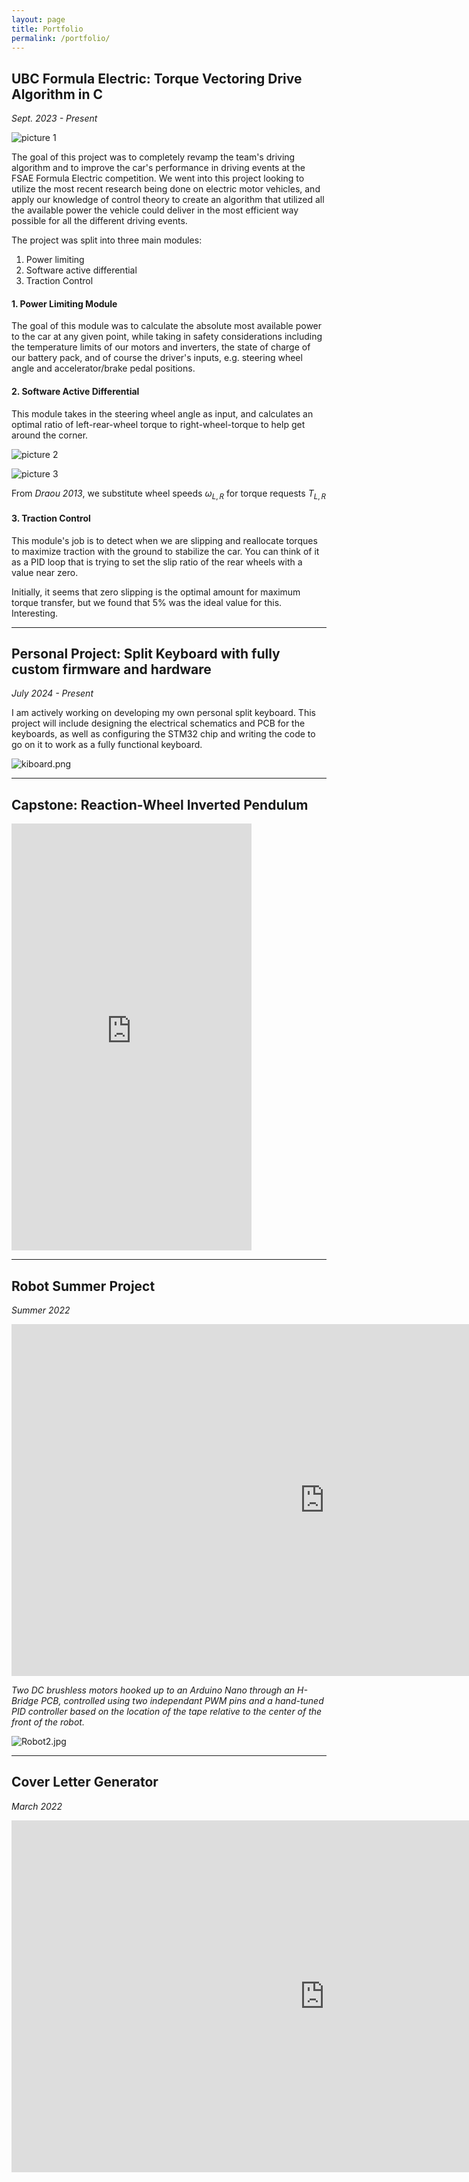 ```yaml
---
layout: page
title: Portfolio
permalink: /portfolio/
---
```



## UBC Formula Electric: Torque Vectoring Drive Algorithm in C 

*Sept. 2023 - Present*

![picture 1](media/c22f49f8fb6b99d68cafc8f31db64a142c95411c8fe8ccecd3ccf0c5e1ef9d88.png)  

The goal of this project was to completely revamp the team's driving algorithm and to improve the car's performance 
in driving events at the FSAE Formula Electric competition. We went into this project looking to utilize the most recent research being done on
electric motor vehicles, and apply our knowledge of control theory to create an algorithm that utilized all the available power the vehicle could deliver in the most efficient way possible for all the different driving events. 

The project was split into three main modules: 

1. Power limiting 
2. Software active differential 
3. Traction Control

####  1. Power Limiting Module

The goal of this module was to calculate the absolute most available power to the car at any given point, while taking in safety considerations including the temperature limits of our motors and inverters, the state of charge of our battery pack, and of course the driver's inputs, e.g. steering wheel angle and accelerator/brake pedal positions. 

#### 2. Software Active Differential 

This module takes in the steering wheel angle as input, and calculates an optimal ratio of left-rear-wheel torque to right-wheel-torque to help get around the corner. 

![picture 2](media/5c7c8663969ffe99bddc1840975ae27b93877c60bee5531a2cc3db1bc2c2a256.png)  

![picture 3](media/576b8e67f3ea7d8eb861f3be09261e5d90aed0cc396bea8e645b7927df15369c.png)  

From *Draou 2013*, we substitute wheel speeds $\omega_{L,R}$ for torque requests $T_{L,R}$ 

#### 3. Traction Control 

This module's job is to detect when we are slipping and reallocate torques to maximize traction with the ground to stabilize the car. You can think of it as a PID loop that is trying to set the slip ratio of the rear wheels with a value near zero. 

Initially, it seems that zero slipping is the optimal amount for maximum torque transfer, but we found that 5% was the ideal value for this. Interesting. 

---

## Personal Project: Split Keyboard with fully custom firmware and hardware

*July 2024 - Present*

I am actively working on developing my own personal split keyboard. This project will include designing the electrical schematics and PCB for the keyboards, as well as configuring the STM32 chip and writing the code to go on it to work as a fully functional keyboard.

![kiboard.png](media/kiboard.png)

---

## Capstone: Reaction-Wheel Inverted Pendulum

<iframe width="384" height="683" src="https://www.youtube.com/embed/-fc4S1K2-TI" title="Reaction Wheel Inverted Pendulum" frameborder="0" allow="accelerometer; autoplay; clipboard-write; encrypted-media; gyroscope; picture-in-picture; web-share" referrerpolicy="strict-origin-when-cross-origin" allowfullscreen></iframe>

---

## Robot Summer Project

*Summer 2022*

<iframe width="1001" height="563" src="https://www.youtube.com/embed/xE1HmceWWKg" title="Robot Summer 2022 Line-Following Prototyping" frameborder="0" allow="accelerometer; autoplay; clipboard-write; encrypted-media; gyroscope; picture-in-picture; web-share" referrerpolicy="strict-origin-when-cross-origin" allowfullscreen></iframe>

*Two DC brushless motors hooked up to an Arduino Nano through an H-Bridge PCB, controlled using two independant PWM pins and a hand-tuned PID controller based on the location of the tape relative to the center of the front of the robot.*

![Robot2.jpg](media/robot2.jpg)

---

## Cover Letter Generator

*March 2022*

<iframe width="1001" height="563" src="https://www.youtube.com/embed/SVqlR_FcmrA" title="Cover Letters Project Demo Video" frameborder="0" allow="accelerometer; autoplay; clipboard-write; encrypted-media; gyroscope; picture-in-picture; web-share" referrerpolicy="strict-origin-when-cross-origin" allowfullscreen></iframe>